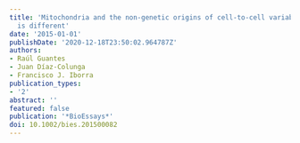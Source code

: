 ```yaml
---
title: 'Mitochondria and the non-genetic origins of cell-to-cell variability: More
  is different'
date: '2015-01-01'
publishDate: '2020-12-18T23:50:02.964787Z'
authors:
- Raúl Guantes
- Juan Díaz-Colunga
- Francisco J. Iborra
publication_types:
- '2'
abstract: ''
featured: false
publication: '*BioEssays*'
doi: 10.1002/bies.201500082
---
```


